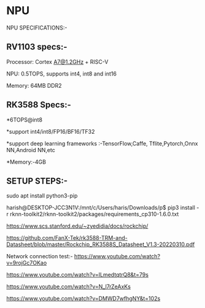 # NPU

NPU SPECIFICATIONS:-

RV1103 specs:-
----------------
Processor: Cortex A7@1.2GHz + RISC-V

NPU: 0.5TOPS, supports int4, int8 and int16

Memory: 64MB DDR2

RK3588 Specs:-
--------------


*6TOPS@int8

*support int4/int8/FP16/BF16/TF32

*support deep learning  frameworks :-TensorFlow,Caffe,
     Tflite,Pytorch,Onnx NN,Android NN,etc

*Memory:-4GB


SETUP STEPS:-
------------
sudo apt install python3-pip


harish@DESKTOP-JCC3N1V:/mnt/c/Users/haris/Downloads/p$ pip3 install -r rknn-toolkit2/rknn-toolkit2/packages/requirements_cp310-1.6.0.txt


https://www.scs.stanford.edu/~zyedidia/docs/rockchip/


https://github.com/FanX-Tek/rk3588-TRM-and-Datasheet/blob/master/Rockchip_RK3588S_Datasheet_V1.3-20220310.pdf



Network connection test:-
https://www.youtube.com/watch?v=9rojGc7OKao

https://www.youtube.com/watch?v=ILmedtqtrQ8&t=79s

https://www.youtube.com/watch?v=N_l7rZeAxKs

https://www.youtube.com/watch?v=DMWD7wfhgNY&t=102s


